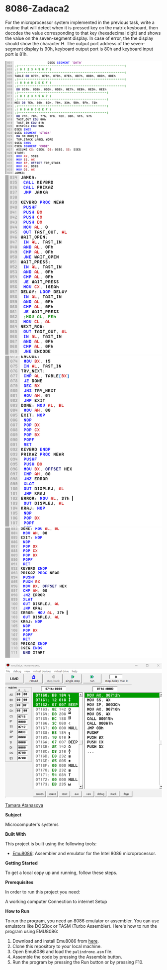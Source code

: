 # 8086-Zadaca2

For the microprocessor system implemented in the previous task, write a routine that will detect when it is
pressed key on the matrix keyboard, then decodes the value corresponding to that key
(hexadecimal digit) and shows the value on the seven-segment display. In case of error, the
the display should show the character H. The output port address of the seven-segment display is 90h,
keyboard output port is 80h and keyboard input port is 81h.

![Screenshot (1)](https://github.com/tamaraatanasova/8086-Zadaca2/blob/main/2.1.png)
![Screenshot (2)](https://github.com/tamaraatanasova/8086-Zadaca2/blob/main/2.2.png)
![Screenshot (3)](https://github.com/tamaraatanasova/8086-Zadaca2/blob/main/2.3.png)
![Screenshot (4)](https://github.com/tamaraatanasova/8086-Zadaca2/blob/main/2.4.png)

![Screenshot (5)](https://github.com/tamaraatanasova/8086-Zadaca2/blob/main/8086za2.png)


[Tamara Atanasova ](https://github.com/tamaraatanasova)

**Subject**

Microcomputer's systems

**Built With**

This project is built using the following tools:

- [Emu8086](https://emu8086-microprocessor-emulator.en.softonic.com/): Assembler and emulator for the Intel 8086 microprocessor.

**Getting Started**

To get a local copy up and running, follow these steps.

**Prerequisites**

In order to run this project you need:

A working computer
Connection to internet
Setup

**How to Run**

To run the program, you need an 8086 emulator or assembler. You can use emulators like DOSBox or TASM (Turbo Assembler). Here's how to run the program using EMU8086:

1. Download and install Emu8086 from [here](https://emu8086-microprocessor-emulator.en.softonic.com/).
2. Clone this repository to your local machine.
3. Open Emu8086 and load the `palindrome.asm` file.
4. Assemble the code by pressing the Assemble button.
5. Run the program by pressing the Run button or by pressing F10.

